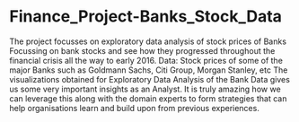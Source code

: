 # Finance_Project-Banks_Stock_Data
The project focusses on exploratory data analysis of stock prices of Banks
Focussing on bank stocks and see how they progressed throughout the financial crisis all the way to early 2016.
Data: Stock prices of some of the major Banks such as Goldmann Sachs, Citi Group, Morgan Stanley, etc
The visualizations obtained for Exploratory Data Analysis of the Bank Data gives us some very important insights as an Analyst. 
It is truly amazing how we can leverage this along with the domain experts to form strategies that can help organisations learn and build upon from previous experiences.
